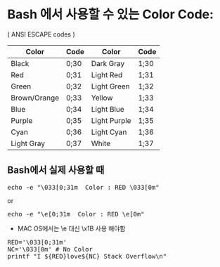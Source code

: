 

# Bash 에서 사용할 수 있는 Color Code:

( ANSI ESCAPE codes )

| Color  |  Code  |    Color   |  Code  |
| ------ | ------ | ---------- | ------ |
|Black        |0;30     |Dark Gray     |1;30  |
|Red          |0;31     |Light Red     |1;31  |
|Green        |0;32     |Light Green   |1;32  |
|Brown/Orange |0;33     |Yellow        |1;33  |
|Blue         |0;34     |Light Blue    |1;34  |
|Purple       |0;35     |Light Purple  |1;35  |
|Cyan         |0;36     |Light Cyan    |1;36  |
|Light Gray   |0;37     |White         |1;37  |


## Bash에서 실제 사용할 때
<pre>
echo -e "\033[0;31m  Color : RED \033[0m"
</pre>
or
<pre>
echo -e "\e[0;31m  Color : RED \e[0m"
</pre>

- MAC OS에서는 \e 대신  \x1B 사용 해야함

<pre>
RED='\033[0;31m'
NC='\033[0m' # No Color
printf "I ${RED}love${NC} Stack Overflow\n"
</pre>
